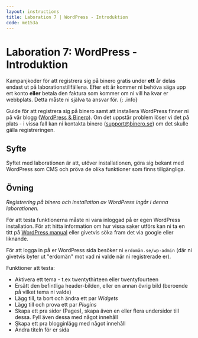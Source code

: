 ```yaml
---
layout: instructions
title: Laboration 7 | WordPress - Introduktion
code: me153a
---
```


# Laboration 7: WordPress - Introduktion

Kampanjkoder för att registrera sig på binero gratis under **ett** år delas endast ut på laborationstillfällena. Efter ett år kommer ni behöva säga upp ert konto **eller** betala den faktura som kommer om ni vill ha kvar er webbplats. Detta måste ni själva ta ansvar för.
{: .info}

Guide för att registrera sig på binero samt att installera WordPress finner ni på vår blogg ([WordPress & Binero](/blog/wordpress/wordpress-och-binero.html)). Om det uppstår problem löser vi det på plats - i vissa fall kan ni kontakta binero (support@binero.se) om det skulle gälla registreringen.

## Syfte

Syftet med laborationen är att, utöver installationen, göra sig bekant med WordPress som CMS och pröva de olika funktioner som finns tillgängliga.

## Övning

_Registrering på binero och installation av WordPress ingår i denna laborationen._

För att testa funktionerna måste ni vara inloggad på er egen WordPress installation. För att hitta information om hur vissa saker utförs kan ni ta en titt på [WordPress manual](http://codex.wordpress.org) eller givetvis söka fram det via google eller liknande.

För att logga in på er WordPress sida besöker ni `erdomän.se/wp-admin` (där ni givetvis byter ut "erdomän" mot vad ni valde när ni registrerade er).

Funktioner att testa:

* Aktivera ett tema - t.ex twentythirteen eller twentyfourteen
* Ersätt den befintliga header-bilden, eller en annan övrig bild (beroende på vilket tema ni valde)
* Lägg till, ta bort och ändra ett par _Widgets_
* Lägg till och prova ett par _Plugins_
* Skapa ett pra sidor (Pages), skapa även en eller flera undersidor till dessa. Fyll även dessa med något innehåll
* Skapa ett pra blogginlägg med något innehåll
* Ändra titeln för er sida
